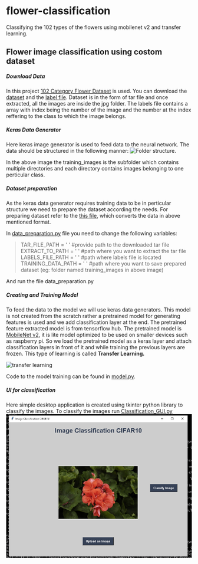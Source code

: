 # flower-classification
Classifying the 102 types of the flowers using mobilenet v2 and transfer learning.

## Flower image classification using costom dataset

##### Download Data
In this project [102 Category Flower Dataset](http://www.robots.ox.ac.uk/~vgg/data/flowers/102/index.html) is used. You can download the [dataset](http://www.robots.ox.ac.uk/~vgg/data/flowers/102/102flowers.tgz) and the [label file](http://www.robots.ox.ac.uk/~vgg/data/flowers/102/imagelabels.mat).
Dataset is in the form of tar file and once extracted, all the images are inside the jpg folder.
The labels file contains a array with index being the number of the image and the number at the index reffering to the class to which the image belongs.

##### Keras Data Generator
Here keras image generator is used to feed data to the neural network. The data should be structured in the following manner:
![Folder structure](https://miro.medium.com/max/700/0*wl6rLXC0wNL27fnd.png).

In the above image the training_images is the subfolder which contains multiple directories and each directory contains images belonging to one perticular class.

##### Dataset preparation
As the keras data generator requires training data to be in perticular structure we need to prepare the dataset according the needs. For preparing dataset refer to the [this file](), which converts the data in above mentioned format.

In [data_preparation.py](https://github.com/ganeshpc/flower-classification/blob/master/data_preparation.py) file you need to change the following variables:

> TAR_FILE_PATH = ' '    #provide path to the downloaded tar file
> EXTRACT_TO_PATH = ' '  #path where you want to extract the tar file
> LABELS_FILE_PATH = ' '  #path where labels file is located
> TRAINING_DATA_PATH = ' ' #path where you want to save prepared dataset (eg: folder named training_images in above image)

And run the file data_preparation.py

##### Creating and Training Model
To feed the data to the model we will use keras data generators. 
This model is not created from the scratch rather a pretrained model for generating features is used and we add classification layer at the end. The pretrained feature extracted model is from tensorflow hub. The pretrained model is [MobileNet v2](https://tfhub.dev/google/tf2-preview/mobilenet_v2/feature_vector/4), it is lite model optimized to be used on smaller devices such as raspberry pi.
So we load the pretrained model as a keras layer and attach classification layers in front of it and while training the previous layers are frozen. This type of learning is called **Transfer Learning.**

![transfer learning](https://external-content.duckduckgo.com/iu/?u=https%3A%2F%2Fcdn-images-1.medium.com%2Fmax%2F2000%2F1*f2_PnaPgA9iC5bpQaTroRw.png&f=1&nofb=1)

Code to the model training can be found in [model.py](https://github.com/ganeshpc/flower-classification/blob/master/model.py).

##### UI for classification
Here simple desktop application is created using tkinter python library to classify the images. To classify the images run [Classification_GUI.py](https://github.com/ganeshpc/flower-classification/blob/master/Classification_GUI.py)
![Classification_UI](https://github.com/ganeshpc/flower-classification/blob/master/resources/Classification_UI.PNG?raw=true)
